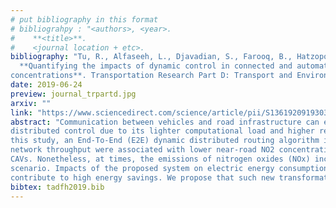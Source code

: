 ```yaml
---
# put bibliography in this format
# bibliograhpy : "<authors>, <year>.
#    **<title>**.
#    <journal location + etc>.
bibliography: "Tu, R., Alfaseeh, L., Djavadian, S., Farooq, B., Hatzopoulou, M., 2019.
  **Quantifying the impacts of dynamic control in connected and automated vehicles on greenhouse gas emissions and urban NO2
concentrations**. Transportation Research Part D: Transport and Environment." # surround Title with **<title>**
date: 2019-06-24
preview: journal_trpartd.jpg
arxiv: ""
link: "https://www.sciencedirect.com/science/article/pii/S1361920919303402"
abstract: "Communication between vehicles and road infrastructure can enable more efficient use of the road network and hence reduce congestion in urban areas. This improvement can be enhanced by
distributed control due to its lighter computational load and higher reliability. Despite favourable impacts on traffic, little is known about the effects of such systems on near-road air quality. In
this study, an End-To-End (E2E) dynamic distributed routing algorithm in Connected and Automated Vehicles (CAVs) was applied in downtown Toronto, to identify whether benefits to
network throughput were associated with lower near-road NO2 concentrations. We observe significant reductions in the emissions of Greenhouse Gases (GHGs) with increased penetration of
CAVs. Nonetheless, at times, the emissions of nitrogen oxides (NOx) increased with higher CAVs. Besides, a higher frequency and severity of NO2 hot-spots were observed under a 100% CAV
scenario. Impacts of the proposed system on electric energy consumption in a full electric vehicle network were also investigated, indicating that the addition of CAVs that are electric did not
contribute to high energy savings. We propose that such new transformative technologies in transportation should be designed with air pollution and public health goals."
bibtex: tadfh2019.bib
---
```

